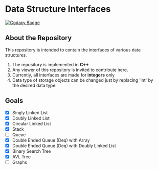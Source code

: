 # Data Structure Interfaces

[![Codacy Badge](https://api.codacy.com/project/badge/Grade/081c8cdf08964dea8969e04513c731b3)](https://app.codacy.com/manual/shubhanshu02/Data-Structure-Interfaces?utm_source=github.com&utm_medium=referral&utm_content=shubhanshu02/Data-Structure-Interfaces&utm_campaign=Badge_Grade_Settings)


## About the Repository
This repository is intended to contain the interfaces of various data structures. 

 1. The repository is implemented in **C++**
 2. Any viewer of this repository is invited to contribute here.
 3. Currently, all interfaces are made for **integers** only
 4. Data type of storage objects can be changed just by replacing 'int' by the desired data type.

## Goals

-  [x] Singly Linked List
-  [x] Doubly Linked List
-  [x] Circular Linked List
-  [x] Stack
-  [ ] Queue
-  [x] Double Ended Queue (Deq) with Array
-  [x] Double Ended Queue (Deq) with Doubly Linked List
-  [x] Binary Search Tree
-  [x] AVL Tree
-  [ ] Graphs